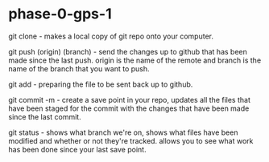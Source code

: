 # phase-0-gps-1
git clone - makes a local copy of git repo onto your computer. 

git push (origin) (branch) - send the changes up to github that has been made since the last push. origin is the name of the remote and branch is the name of the branch that you want to push.

git add - preparing the file to be sent back up to github.

git commit -m - create a save point in your repo, updates all the files that have been staged for the commit with the changes that have been made since the last commit.

git status - shows what branch we're on, shows what files have been modified and whether or not they're tracked. allows you to see what work has been done since your last save point. 